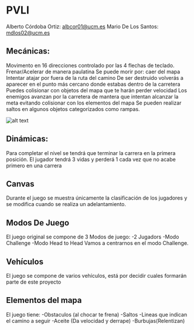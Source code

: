 # PVLI
Alberto Córdoba Ortiz: albcor01@ucm.es
Mario De Los Santos: mdlos02@ucm.es

## Mecánicas:
Movimento en 16 direcciones controlado por las 4 flechas de teclado.
Frenar/Acelerar de manera paulatina
Se puede morir por:
caer del mapa
Intentar atajar por fuera de la ruta del camino
De ser destruido volverás a aparecer en el punto más cercano donde estabas dentro de la carretera
Puedes colisionar con objetos del mapa que te harán perder velocidad
Los enemigos avanzan por la carretera de mantera que intentan alcanzar la meta evitando colisionar con los elementos del mapa
Se pueden realizar saltos en algunos objetos categorizados como rampas.

![alt text]( http://www.abandonia.com/files/games/77/Micro%20Machines_4.png "EJEMPLO DE JUEGO")

## Dinámicas:
Para completar el nivel se tendrá que terminar la carrera en la primera posición.
El jugador tendrá 3 vidas y perderá 1 cada vez que no acabe primero en una carrera

## Canvas
Durante el juego se muestra únicamente la clasificación de los jugadores y se modifica cuando se realiza un adelantamiento.

## Modos De Juego
El juego original se compone de 3 Modos de juego:
-2 Jugadors
-Modo Challenge
-Modo Head to Head
Vamos a centrarnos en el modo Challenge.

## Vehículos
El juego se compone de varios vehículos, está por decidir cuales formarán parte de este proyecto

## Elementos del mapa
El juego tiene:
-Obstaculos (al chocar te frena)
-Saltos
-Lineas que indican el camino a seguir
-Aceite (Da velocidad y derrape)
-Burbujas(Relentizan)


